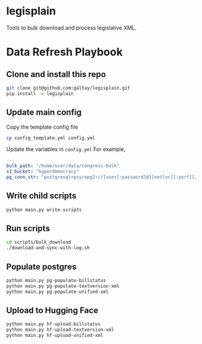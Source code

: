 # legisplain


Tools to bulk download and process legislative XML.


# Data Refresh Playbook


## Clone and install this repo

```bash
git clone git@github.com:galtay/legisplain.git
pip install -e legisplain
```

## Update main config

Copy the template config file

```bash
cp config_template.yml config.yml
```

Update the variables in `config.yml`
For example,

```yaml
---
bulk_path: "/home/user/data/congress-bulk"
s3_bucket: "hyperdemocracy"
pg_conn_str: "postgresql+psycopg2://[user[:password]@][netloc][:port][/dbname][?param1=value1&...]
```

## Write child scripts

```bash
python main.py write-scripts
```

## Run scripts

```bash
cd scripts/bulk_download
./download-and-sync-with-log.sh
```

## Populate postgres

```bash
python main.py pg-populate-billstatus
python main.py pg-populate-textversion-xml
python main.py pg-populate-unified-xml
```


## Upload to Hugging Face

```bash
python main.py hf-upload-billstatus
python main.py hf-upload-textversion-xml
python main.py hf-upload-unified-xml
```
